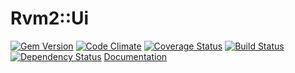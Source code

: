 # Rvm2::Ui

[![Gem Version](https://badge.fury.io/rb/rvm2-ui.png)](http://rubygems.org/gems/rvm2-ui)
[![Code Climate](https://codeclimate.com/github/rvm/rvm2-ui.png)](https://codeclimate.com/github/rvm/rvm2-ui)
[![Coverage Status](https://coveralls.io/repos/rvm/rvm2-ui/badge.png?branch=master)](https://coveralls.io/r/rvm/rvm2-ui?branch=master)
[![Build Status](https://travis-ci.org/rvm/rvm2-ui.png?branch=master)](https://travis-ci.org/rvm/rvm2-ui)
[![Dependency Status](https://gemnasium.com/rvm/rvm2-ui.png)](https://gemnasium.com/rvm/rvm2-ui)
[Documentation](http://rubydoc.info/gems/rvm2-ui/frames)

